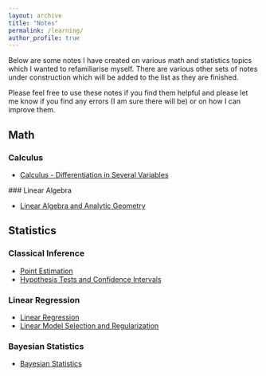 ```yaml
---
layout: archive
title: "Notes"
permalink: /learning/
author_profile: true
---
```

Below are some notes I have created on various math and statistics topics which I wanted to refamiliarise myself. There are various other sets of notes under construction which will be added to the list as they are finished. 

Please feel free to use these notes if you find them helpful and please let me know if you find any errors (I am sure there will be) or on how I can improve them.

## Math 
### Calculus 
- [Calculus - Differentiation in Several Variables](/files/Calculus%20-%20Differentiation%20in%20Several%20Variables.pdf)

### Linear Algebra 
- [Linear Algebra and Analytic Geometry](/files/Linear%20Algebra%20&%20Analytic%20Geometry.pdf)

## Statistics 

### Classical Inference 
- [Point Estimation](/files/Statistics%20-%20Point%20Estimation.pdf)
- [Hypothesis Tests and Confidence Intervals](/files/Statistics%20Hypothesis%20Tests%20and%20Confidence%20Intervals.pdf)

### Linear Regression
- [Linear Regression](/files/Linear%20Regression.pdf)
- [Linear Model Selection and Regularization](/files/Linear%20Model%20Selection%20and%20Regularization.pdf)

### Bayesian Statistics
- [Bayesian Statistics](/files/Bayesian%20Statistics.pdf) 

